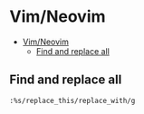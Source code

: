 # Vim/Neovim
<!--ts-->
* [Vim/Neovim](vim.md#vimneovim)
   * [Find and replace all](vim.md#find-and-replace-all)

<!-- Added by: runner, at: Fri May 28 12:36:44 UTC 2021 -->

<!--te-->

## Find and replace all
```vim
:%s/replace_this/replace_with/g
```
